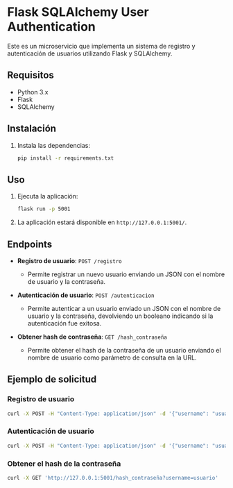 # Flask SQLAlchemy User Authentication

Este es un microservicio que implementa un sistema de registro y autenticación de usuarios utilizando Flask y SQLAlchemy.

## Requisitos

- Python 3.x
- Flask
- SQLAlchemy

## Instalación

1. Instala las dependencias:

    ```bash
    pip install -r requirements.txt
    ```

## Uso

1. Ejecuta la aplicación:

    ```bash
    flask run -p 5001
    ```

2. La aplicación estará disponible en `http://127.0.0.1:5001/`.

## Endpoints

- **Registro de usuario**: `POST /registro`
    - Permite registrar un nuevo usuario enviando un JSON con el nombre de usuario y la contraseña.

- **Autenticación de usuario**: `POST /autenticacion`
    - Permite autenticar a un usuario enviado un JSON con el nombre de usuario y la contraseña, devolviendo un booleano indicando si la autenticación fue exitosa.

- **Obtener hash de contraseña**: `GET /hash_contraseña`
    - Permite obtener el hash de la contraseña de un usuario enviando el nombre de usuario como parámetro de consulta en la URL.

## Ejemplo de solicitud

### Registro de usuario

```bash
curl -X POST -H "Content-Type: application/json" -d '{"username": "usuario", "password": "contraseña"}' http://127.0.0.1:5001/registro
```

### Autenticación de usuario

```bash
curl -X POST -H "Content-Type: application/json" -d '{"username": "usuario", "password": "contraseña"}' http://127.0.0.1:5001/autenticacion
```

### Obtener el hash de la contraseña

```bash
curl -X GET 'http://127.0.0.1:5001/hash_contraseña?username=usuario'
```